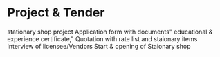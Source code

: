 # Project & Tender
stationary shop project
<Tender>
 Application form with documents" educational & experience certificate,"
Quotation with rate list and staionary items
Interview of licensee/Vendors
Start & opening of Staionary shop
